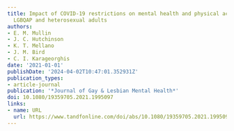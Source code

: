 ```yaml
---
title: Impact of COVID-19 restrictions on mental health and physical activity among
  LGBQAP and heterosexual adults
authors:
- E. M. Mullin
- J. C. Hutchinson
- K. T. Mellano
- J. M. Bird
- C. I. Karageorghis
date: '2021-01-01'
publishDate: '2024-04-02T10:47:01.352931Z'
publication_types:
- article-journal
publication: '*Journal of Gay & Lesbian Mental Health*'
doi: 10.1080/19359705.2021.1995097
links:
- name: URL
  url: https://www.tandfonline.com/doi/abs/10.1080/19359705.2021.1995097
---
```

